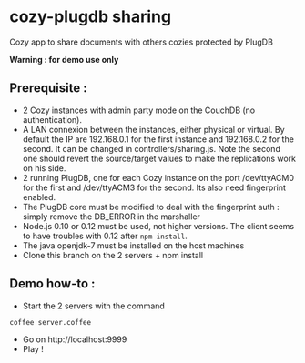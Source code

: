 # cozy-plugdb sharing
Cozy app to share documents with others cozies protected by PlugDB

**Warning : for demo use only**

## Prerequisite :
* 2 Cozy instances with admin party mode on the CouchDB (no authentication).
* A LAN connexion between the instances, either physical or virtual. By default the IP are 192.168.0.1 for the first instance and 192.168.0.2 for the second. It can be changed in controllers/sharing.js. Note the second one should revert the source/target values to make the replications work on his side.
* 2 running PlugDB, one for each Cozy instance on the port /dev/ttyACM0 for the first and /dev/ttyACM3 for the second. Its also need fingerprint enabled.
* The PlugDB core must be modified to deal with the fingerprint auth : simply remove the DB_ERROR in the marshaller
* Node.js 0.10 or 0.12 must be used, not higher versions. The client seems to have troubles with 0.12 after `npm install`.
* The java openjdk-7 must be installed on the host machines
* Clone this branch on the 2 servers + npm install


## Demo how-to :
* Start the 2 servers with the command
```bash
coffee server.coffee
```
* Go on http://localhost:9999
* Play !
